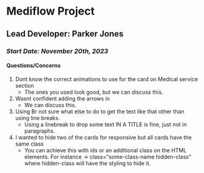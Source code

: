 # Mediflow Project

## Lead Developer: Parker Jones

### _Start Date: November 20th, 2023_

#### Questions/Concerns

1. Dont know the correct animations to use for the card on Medical service section
   - The ones you used look good, but we can discuss this.
2. Wasnt confident adding the arrows in
   - We can discuss this.
3. Using Br not sure what else to do to get the text like that other than using line breaks.
   - Using a linebreak to drop some text IN A TITLE is fine, just not in paragraphs.
4. I wanted to hide two of the cards for responsive but all cards have the same class
   - You can achieve this with ids or an additional class on the HTML elements. For instance -> class="some-class-name hidden-class" where hidden-class will have the styling to hide it.

